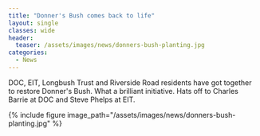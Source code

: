 ```yaml
---
title: "Donner's Bush comes back to life"
layout: single
classes: wide
header:
  teaser: /assets/images/news/donners-bush-planting.jpg
categories:
  - News
---
```


DOC, EIT, Longbush Trust and Riverside Road residents have got together to restore Donner's Bush. What a brilliant initiative. Hats off to Charles Barrie at DOC and Steve Phelps at EIT.

{% include figure image_path="/assets/images/news/donners-bush-planting.jpg" %}
